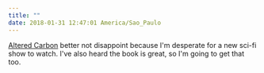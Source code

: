 ```yaml
---
title: ""
date: 2018-01-31 12:47:01 America/Sao_Paulo
---
```


[Altered Carbon](https://www.netflix.com/title/80097140) better not disappoint because I'm desperate for a new sci-fi show to watch. I've also heard the book is great, so I'm going to get that too.